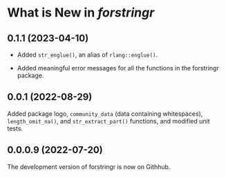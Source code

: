 # What is New in *forstringr*

## 0.1.1 (2023-04-10) 

- Added `str_englue()`, an alias of `rlang::englue()`.

- Added meaningful error messages for all the functions in the forstringr package.

## 0.0.1 (2022-08-29) 

Added package logo, `community_data` (data containing whitespaces), `length_omit_na()`, and `str_extract_part()` functions, and modified unit tests.

## 0.0.0.9 (2022-07-20)

The development version of forstringr is now on Githhub.
